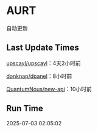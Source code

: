 # AURT

自动更新


## Last Update Times

[upscayl/upscayl](https://github.com/upscayl/upscayl)：4天2小时前

[donknap/dpanel](https://github.com/donknap/dpanel)：8小时前

[QuantumNous/new-api](https://github.com/QuantumNous/new-api)：10小时前


## Run Time
2025-07-03 02:05:02

